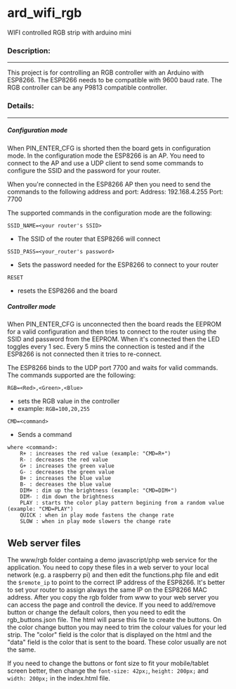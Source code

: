 # ard_wifi_rgb
WIFI controlled RGB strip with arduino mini

### Description:
----
This project is for controlling an RGB controller with an Arduino with ESP8266. The ESP8266 needs to be compatible with 9600 baud rate. The RGB controller can be any P9813 compatible controller.

### Details:
----

##### Configuration mode
When PIN_ENTER_CFG is shorted then the board gets in configuration mode. In the configuration mode the ESP8266 is an AP. You need to connect to the AP and use a UDP client to send some commands to configure the SSID and the password for your router.

When you're connected in the ESP8266
AP then you need to send the commands to the following address and port:
Address: 192.168.4.255
Port: 7700

The supported commands in the configuration mode are the following:

```SSID_NAME=<your router's SSID>```
- The SSID of the router that ESP8266 will connect

```SSID_PASS=<your_router's password>```
- Sets the password needed for the ESP8266 to connect to your router

```RESET```
- resets the ESP8266 and the board

##### Controller mode
When PIN_ENTER_CFG is unconnected then the board reads the EEPROM for a valid configuration and then tries to connect to the router using the SSID and password from the EEPROM. When it's connected then the LED toggles every 1 sec. Every 5 mins the connection is tested and if the ESP8266 is not connected then it tries to re-connect.

The ESP8266 binds to the UDP port 7700 and waits for valid commands. The commands supported are the following:

```RGB=<Red>,<Green>,<Blue>```
- sets the RGB value in the controller
- example: ```RGB=100,20,255```

```CMD=<command>```
- Sends a command

```
where <command>:
 	R+ : increases the red value (example: "CMD=R+")
 	R- : decreases the red value
 	G+ : increases the green value
 	G- : decreases the green value
 	B+ : increases the blue value
 	B- : decreases the blue value
 	DIM+ : dim up the brightness (example: "CMD=DIM+")
 	DIM- : dim down the brightness
 	PLAY : starts the color play pattern begining from a random value (example: "CMD=PLAY")
 	QUICK : when in play mode fastens the change rate
 	SLOW : when in play mode slowers the change rate
```

Web server files
----
The www/rgb folder containg a demo javascript/php web service for the application. You need to copy these files in a web server to your local network (e.g. a raspberry pi) and then edit the functions.php file and edit the ```$remote_ip``` to point to the correct IP address of the ESP8266. It's better to set your router to assign always the same IP on the ESP8266 MAC address. After you copy the rgb folder from www to your web server you can access the page and controll the device. If you need to add/remove button or change the default colors, then you need to edit the rgb_buttons.json file. The html will parse this file to create the buttons. On the color change button you may need to trim the colour values for your led strip. The "color" field is the color that is displayed on the html and the "data" field is the color that is sent to the board. These color usually are not the same.

If you need to change the buttons or font size to fit your mobile/tablet screen better, then change the ```font-size: 42px;```, ```height: 200px;``` and ```width: 200px;``` in the index.html file.